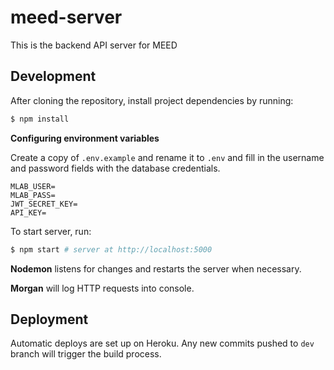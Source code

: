 # meed-server
This is the backend API server for MEED

## Development
After cloning the repository, install project dependencies by running:
``` bash
$ npm install
```

**Configuring environment variables**

Create a copy of `.env.example` and rename it to `.env` and fill in the username and password fields with the database credentials.
```
MLAB_USER=
MLAB_PASS=
JWT_SECRET_KEY=
API_KEY=
```

To start server, run:
``` bash
$ npm start # server at http://localhost:5000
```
**Nodemon** listens for changes and restarts the server when necessary.

**Morgan** will log HTTP requests into console.

## Deployment
Automatic deploys are set up on Heroku. Any new commits pushed to `dev` branch will trigger the build process.
